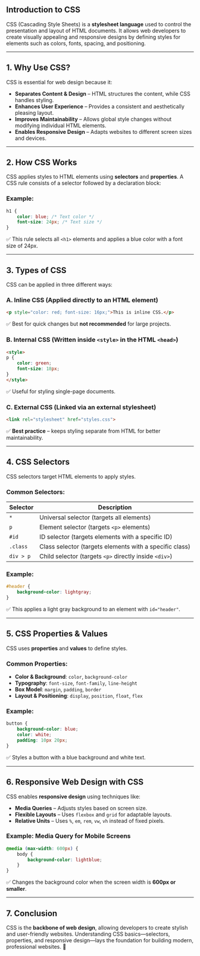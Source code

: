 ## **Introduction to CSS**

CSS (Cascading Style Sheets) is a **stylesheet language** used to control the presentation and layout of HTML documents. It allows web developers to create visually appealing and responsive designs by defining styles for elements such as colors, fonts, spacing, and positioning.

---

## **1. Why Use CSS?**
CSS is essential for web design because it:
- **Separates Content & Design** – HTML structures the content, while CSS handles styling.
- **Enhances User Experience** – Provides a consistent and aesthetically pleasing layout.
- **Improves Maintainability** – Allows global style changes without modifying individual HTML elements.
- **Enables Responsive Design** – Adapts websites to different screen sizes and devices.

---

## **2. How CSS Works**
CSS applies styles to HTML elements using **selectors** and **properties**. A CSS rule consists of a selector followed by a declaration block:

### **Example:**
```css
h1 {
    color: blue; /* Text color */
    font-size: 24px; /* Text size */
}
```
✅ This rule selects all `<h1>` elements and applies a blue color with a font size of 24px.

---

## **3. Types of CSS**
CSS can be applied in three different ways:

### **A. Inline CSS** (Applied directly to an HTML element)
```html
<p style="color: red; font-size: 16px;">This is inline CSS.</p>
```
✅ Best for quick changes but **not recommended** for large projects.

### **B. Internal CSS** (Written inside `<style>` in the HTML `<head>`)
```html
<style>
p {
    color: green;
    font-size: 18px;
}
</style>
```
✅ Useful for styling single-page documents.

### **C. External CSS** (Linked via an external stylesheet)
```html
<link rel="stylesheet" href="styles.css">
```
✅ **Best practice** – keeps styling separate from HTML for better maintainability.

---

## **4. CSS Selectors**
CSS selectors target HTML elements to apply styles.

### **Common Selectors:**
| Selector | Description |
|----------|-------------|
| `*` | Universal selector (targets all elements) |
| `p` | Element selector (targets `<p>` elements) |
| `#id` | ID selector (targets elements with a specific ID) |
| `.class` | Class selector (targets elements with a specific class) |
| `div > p` | Child selector (targets `<p>` directly inside `<div>`) |

### **Example:**
```css
#header {
    background-color: lightgray;
}
```
✅ This applies a light gray background to an element with `id="header"`.

---

## **5. CSS Properties & Values**
CSS uses **properties** and **values** to define styles.

### **Common Properties:**
- **Color & Background**: `color`, `background-color`
- **Typography**: `font-size`, `font-family`, `line-height`
- **Box Model**: `margin`, `padding`, `border`
- **Layout & Positioning**: `display`, `position`, `float`, `flex`

### **Example:**
```css
button {
    background-color: blue;
    color: white;
    padding: 10px 20px;
}
```
✅ Styles a button with a blue background and white text.

---

## **6. Responsive Web Design with CSS**
CSS enables **responsive design** using techniques like:
- **Media Queries** – Adjusts styles based on screen size.
- **Flexible Layouts** – Uses `flexbox` and `grid` for adaptable layouts.
- **Relative Units** – Uses `%`, `em`, `rem`, `vw`, `vh` instead of fixed pixels.

### **Example: Media Query for Mobile Screens**
```css
@media (max-width: 600px) {
    body {
        background-color: lightblue;
    }
}
```
✅ Changes the background color when the screen width is **600px or smaller**.

---

## **7. Conclusion**
CSS is the **backbone of web design**, allowing developers to create stylish and user-friendly websites. Understanding CSS basics—selectors, properties, and responsive design—lays the foundation for building modern, professional websites. 🚀
